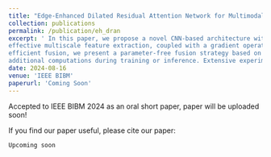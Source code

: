 ```yaml
---
title: "Edge-Enhanced Dilated Residual Attention Network for Multimodal Medical Image Fusion"
collection: publications
permalink: /publication/eh_dran
excerpt: ' In this paper, we propose a novel CNN-based architecture with a Dilated Residual Attention Network Module for
effective multiscale feature extraction, coupled with a gradient operator to enhance edge detail learning. To ensure fast and
efficient fusion, we present a parameter-free fusion strategy based on the weighted nuclear norm of softmax, which requires no
additional computations during training or inference. Extensive experiments on MRI-CT, MRI-SPECT, and a downstream brain tumor classification task demonstrate that our approach outperforms various baseline methods in terms of visual quality, texture preservation, and fusion speed, making it a possible practical solution for real-world clinical applications.'
date: 2024-08-16
venue: 'IEEE BIBM'
paperurl: 'Coming Soon'
---
```


Accepted to IEEE BIBM 2024 as an oral short paper, paper will be uploaded soon!


If you find our paper useful, please cite our paper:

```{bibtex}
Upcoming soon
```